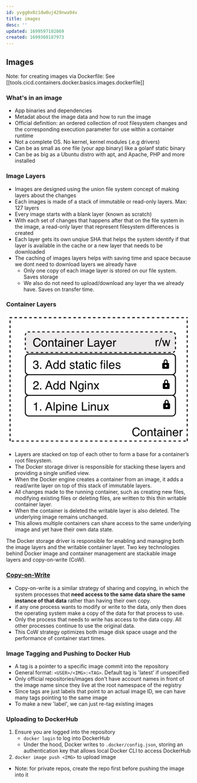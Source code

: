 ```yaml
---
id: yvgg0x0z1dw0uj429nwa94v
title: images
desc: ''
updated: 1699597102869
created: 1699360187973
---
```


## Images
Note: for creating images via Dockerfile: See [[tools.cicd.containers.docker.basics.images.dockerfile]]

### What's in an image

-   App binaries and dependencies
-   Metadat about the image data and how to run the image
-   Official definition: an ordered collection of root filesystem changes and the corresponding execution parameter for use within a container runtime
-   Not a complete OS. No kernel, kernel modules (.e.g drivers)
-   Can be as small as one file (your app binary) like a golanf static binary
-   Can be as big as a Ubuntu distro with apt, and Apache, PHP and more installed

### Image Layers

-   Images are designed using the union file system concept of making layers about the changes
-   Each images is made of a stack of immutable or read-only layers. Max: 127 layers
-   Every image starts with a blank layer (known as scratch)
-   With each set of changes that happens after that on the file system in the image, a read-only layer that represent filesystem differences is created
-   Each layer gets its own unqiue SHA that helps the system identify if that layer is available in the cache or a new layer that needs to be downloaded
-   The caching of images layers helps with saving time and space because we dont need to download layers we already have
    -   Only one copy of each image layer is stored on our file system. Saves storage
    -   We also do not need to upload/download any layer tha we already have. Saves on transfer time.

### Container Layers

![Alt text](docker_container_layer.png)

-   Layers are stacked on top of each other to form a base for a container’s root filesystem.
-   The Docker storage driver is responsible for stacking these layers and providing a single unified view.
-   When the Docker engine creates a container from an image, it adds a read/write layer on top of this stack of immutable layers.
-   All changes made to the running container, such as creating new files, modifying existing files or deleting files, are written to this thin writable container layer.
-   When the container is deleted the writable layer is also deleted. The underlying image remains unchanged.
-   This allows multiple containers can share access to the same underlying image and yet have their own data state.

The Docker storage driver is responsible for enabling and managing both the image layers and the writable container layer. Two key technologies behind Docker image and container management are stackable image layers and copy-on-write (CoW).

### [Copy-on-Write](https://adaptive.svbtle.com/fundamentals-of-docker-storage)

-   Copy-on-write is a similar strategy of sharing and copying, in which the system processes that **need access to the same data share the same instance of that data** rather than having their own copy.
-   if any one process wants to modify or write to the data, only then does the operating system make a copy of the data for that process to use.
-   Only the process that needs to write has access to the data copy. All other processes continue to use the original data.
-   This CoW strategy optimizes both image disk space usage and the performance of container start times.

### Image Tagging and Pushing to Docker Hub

-   A tag is a pointer to a specific image commit into the repository
-   General format: `<USER>/<IMG>:<TAG>`. Default tag is 'latest' if unspecified
-   Only official repositories/images don't have account names in front of the image name since they live at the root namespace of the registry
-   Since tags are just labels that point to an actual image ID, we can have many tags pointing to the same image
-   To make a new 'label', we can just re-tag existing images

### Uploading to DockerHub

1. Ensure you are logged into the repository
    - `docker login` to log into DockerHub
    - Under the hood, Docker writes to `.docker/config.json`, storing an authentication key that allows local Docker CLI to access DockerHub
2. `docker image push <IMG>` to upload image

-   Note: for private repos, create the repo first before pushing the image into it


